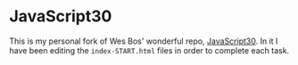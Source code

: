 # JavaScript30

This is my personal fork of Wes Bos' wonderful repo, [JavaScript30](https://github.com/wesbos/JavaScript30/). In it I have been editing the `index-START.html` files in order to complete each task.

